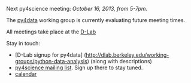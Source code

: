 
<!-- leave the above line blank so include -> markdownify works -->
Next py4science meeting: *October 16, 2013, from 5-7pm*.

The [py4data](/py4science/py4data.html) working group is
currently evaluating future meeting times.

All meetings take place at the [D-Lab](http://dlab.berkeley.edu/location)

Stay in touch:

 - [D-Lab signup for py4data]
   (http://dlab.berkeley.edu/working-groups/python-data-analysis)
   (along with descriptions)
 - [py4science mailing list](https://calmail.berkeley.edu/manage/list/listinfo/py4science@lists.berkeley.edu). Sign up there to stay tuned.
 - [calendar](https://www.google.com/calendar/embed?src=moeh9ilpdjicogfaav9jtplh28%40group.calendar.google.com&ctz=America/Los_Angeles)

